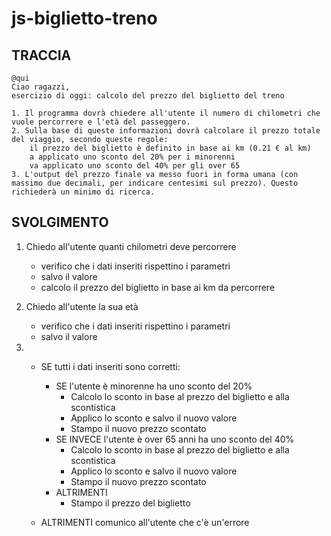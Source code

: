 # js-biglietto-treno

## TRACCIA

```plaintext
@qui
Ciao ragazzi,
esercizio di oggi: calcolo del prezzo del biglietto del treno

1. Il programma dovrà chiedere all'utente il numero di chilometri che vuole percorrere e l'età del passeggero.
2. Sulla base di queste informazioni dovrà calcolare il prezzo totale del viaggio, secondo queste regole:
    il prezzo del biglietto è definito in base ai km (0.21 € al km)
    a applicato uno sconto del 20% per i minorenni
    va applicato uno sconto del 40% per gli over 65
3. L'output del prezzo finale va messo fuori in forma umana (con massimo due decimali, per indicare centesimi sul prezzo). Questo richiederà un minimo di ricerca.
```

## SVOLGIMENTO

1. Chiedo all'utente quanti chilometri deve percorrere

   - verifico che i dati inseriti rispettino i parametri
   - salvo il valore
   - calcolo il prezzo del biglietto in base ai km da percorrere

2. Chiedo all'utente la sua età

   - verifico che i dati inseriti rispettino i parametri
   - salvo il valore

3. - SE tutti i dati inseriti sono corretti:

     - SE l'utente è minorenne ha uno sconto del 20%
       - Calcolo lo sconto in base al prezzo del biglietto e alla scontistica
       - Applico lo sconto e salvo il nuovo valore
       - Stampo il nuovo prezzo scontato
     - SE INVECE l'utente è over 65 anni ha uno sconto del 40%
       - Calcolo lo sconto in base al prezzo del biglietto e alla scontistica
       - Applico lo sconto e salvo il nuovo valore
       - Stampo il nuovo prezzo scontato
     - ALTRIMENTI
       - Stampo il prezzo del biglietto

   - ALTRIMENTI comunico all'utente che c'è un'errore
